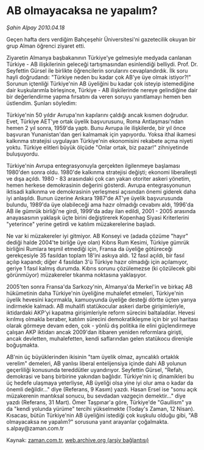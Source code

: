 # AB olmayacaksa ne yapalım?

*Şahin Alpay 2010.04.18*

<tr><td class="metin" colspan="2" style="padding-top: 20px; padding-left: 5px; ">Geçen hafta ders verdiğim Bahçeşehir Üniversitesi'ni gazetecilik okuyan bir grup Alman öğrenci ziyaret etti.</td></tr><tr><td class="metin" colspan="2" style="padding-top: 20px; padding-left: 5px; "><p>Ziyaretin Almanya başbakanının Türkiye'ye gelmesiyle medyada canlanan Türkiye - AB ilişkilerinin geleceği tartışmasından esinlendiği belliydi. Prof. Dr. Seyfettin Gürsel ile birlikte öğrencilerin sorularını cevaplandırdık. İlk soru hayli doğrudandı: "Türkiye neden bu kadar çok AB'ye üye olmak istiyor?!" Sorunun içtenliği Türkiye'nin AB üyeliğini bu kadar çok isteyip istemediğine dair kuşkularımla birleşince, Türkiye - AB ilişkilerinde nereye gelindiğine dair bir değerlendirme yapma fırsatını da veren soruyu yanıtlamayı hemen ben üstlendim. Şunları söyledim:
<p>Türkiye'nin 50 yıldır Avrupa'nın kapılarını çaldığı ancak kısmen doğrudur. Evet, Türkiye AET'ye ortak üyelik başvurusunu, Roma Antlaşması'ndan hemen 2 yıl sonra, 1959'da yaptı. Bunu Avrupa ile ilişkilerde, bir yıl önce başvuran Yunanistan'dan geri kalmamak için yapıyordu. Yoksa ithal ikamesi kalkınma stratejisi uygulayan Türkiye'nin ekonomisini rekabete açma niyeti yoktu. Türkiye elitleri büyük ölçüde "Onlar ortak, biz pazar!" zihniyetinde buluşuyordu.
<p>Türkiye'nin Avrupa entegrasyonuyla gerçekten ilgilenmeye başlaması 1980'den sonra oldu. 1980'de kalkınma stratejisi değişti; ekonomi liberalleşti ve dışa açıldı. 1980 - 83 arasındaki çok can yakan otoriter askeri yönetim, hemen herkese demokrasinin değerini gösterdi. Avrupa entegrasyonunun iktisadi kalkınma ve demokrasinin yerleşmesi açısından önemi giderek daha iyi anlaşıldı. Bunun üzerine Ankara 1987'de AT'ye üyelik başvurusunda bulundu, 1989'da üye olabileceği ama hazır olmadığı cevabını aldı, 1996'da AB ile gümrük birliği'ne girdi, 1999'da aday ilan edildi, 2001 - 2005 arasında anayasasının yaklaşık üçte birini değiştirerek Kopenhag Siyasi Kriterlerini "yeterince" yerine getirdi ve katılım müzakerelerine başladı.
<p>Ne var ki müzakereler iyi gitmiyor. AB Konseyi ve (adada çözüme "hayır" dediği halde 2004'te birliğe üye olan) Kıbrıs Rum Kesimi, Türkiye gümrük birliğini Rumlara teşmil etmediği için, Fransa da üyeliğe götüreceği gerekçesiyle 35 fasıldan toplam 18'ini askıya aldı. 12 fasıl açıldı, bir fasıl açılıp kapandı; diğer 4 fasıldan 3'ü Türkiye hazır olmadığı için açılamıyor, geriye 1 fasıl kalmış durumda. Kıbrıs sorunu çözülemezse (ki çözülecek gibi görünmüyor) müzakereler tıkanma noktasına yaklaşıyor.
<p>2005'ten sonra Fransa'da Sarkozy'nin, Almanya'da Merkel'in ve birkaç AB hükümetinin daha Türkiye'nin üyeliğine muhalefet etmeleri, Türkiye'nin üyelik hevesini kaçırmakla, kamuoyunda üyeliğe desteği dörtte üçten yarıya indirmekle kalmadı. AB muhalifi statükocular askeri darbe girişimleriyle, iktidardaki AKP'yi kapatma girişimleriyle reform sürecini baltaladılar. Hevesi kırılmış olmakla beraber, katılım sürecini demokratikleşme için bir yol haritası olarak görmeye devam eden, çok - yönlü dış politika ile elini güçlendirmeye çalışan AKP iktidarı ancak 2009'dan itibaren yeniden reformlara girişti, ancak devletten, muhalefetten, kendi saflarından gelen statükocu direnişle boğuşmakta.
<p>AB'nin üç büyüklerinden ikisinin "tam üyelik olmaz, ayrıcalıklı ortaklık verelim" demeleri, AB yanlısı liberal entelijensiya içinde dahi AB yolunun geçerliliği konusunda tereddütler uyandırıyor. Seyfettin Gürsel, "Refah, demokrasi ve barış birbirine yakından bağlıdır. Türkiye'nin iç dinamikleri bu üç hedefe ulaşmaya yeterliyse, AB üyeliği olsa yine iyi olur ama o kadar da önemli değildir..." diye (Referans, 9 Kasım) yazdı. Hasan Ersel ise "sonu açık müzakerenin mantıksal sonucu, bu sevdadan vazgeçin demektir..." diye yazdı (Referans, 31 Mart). Ömer Taşpınar'a göre, Türkiye'de "Gaullism" ya da "kendi yolunda yürüme" tercihi yükselmekte (Today's Zaman, 12 Nisan). Kısacası, bütün Türkiye'nin AB üyeliğini istediği çok kuşkulu olduğu gibi, "AB olmayacaksa ne yapalım?" sorusuna yanıt arayanlar çoğalmakta. s.alpay@zaman.com.tr<br/></p></p></p></p></p></p></td></tr>

Kaynak: [zaman.com.tr](http://zaman.com.tr/yazar.do?yazino=974331), [web.archive.org (arşiv bağlantısı)](http://web.archive.org/web/20100427144740/http://www.zaman.com.tr:80/yazar.do?yazino=974331)
